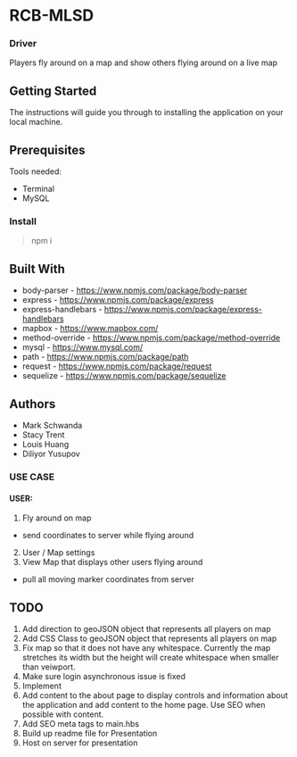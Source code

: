 # RCB-MLSD #

### Driver ###
Players fly around on a map and show others flying around on a live map

## Getting Started ##
The instructions will guide you through to installing the application on your local machine.

## Prerequisites ##
Tools needed:
* Terminal
* MySQL

### Install ###
> npm i 
>

## Built With ##

* body-parser - https://www.npmjs.com/package/body-parser
* express - https://www.npmjs.com/package/express
* express-handlebars - https://www.npmjs.com/package/express-handlebars
* mapbox - https://www.mapbox.com/
* method-override - https://www.npmjs.com/package/method-override
* mysql - https://www.mysql.com/
* path - https://www.npmjs.com/package/path
* request - https://www.npmjs.com/package/request
* sequelize - https://www.npmjs.com/package/sequelize

## Authors ##

* Mark Schwanda
* Stacy Trent
* Louis Huang
* Diliyor Yusupov





### USE CASE ###
#### USER: ####
1. Fly around on map
  * send coordinates to server while flying around
2. User / Map settings
3. View Map that displays other users flying around
  * pull all moving marker coordinates from server

## TODO ##
1. Add direction to geoJSON object that represents all players on map
2. Add CSS Class to geoJSON object that represents all players on map
3. Fix map so that it does not have any whitespace. Currently the map stretches its width but the height will create whitespace when smaller than veiwport.
4. Make sure login asynchronous issue is fixed
5. Implement
6. Add content to the about page to display controls and information about the application and add content to the home page. Use SEO when possible with content.
7. Add SEO meta tags to main.hbs
8. Build up readme file for Presentation
9. Host on server for presentation

